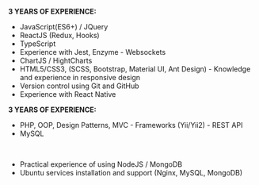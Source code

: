 <strong>3 YEARS OF EXPERIENCE:</strong>
  - JavaScript(ES6+) / JQuery
  - ReactJS (Redux, Hooks)
  - TypeScript
  - Experience with Jest, Enzyme - Websockets
  - ChartJS / HightCharts
  - HTML5/CSS3, (SCSS, Bootstrap, Material UI, Ant Design) - Knowledge and experience in responsive design
  - Version control using Git and GitHub
  - Experience with React Native


<strong>3 YEARS OF EXPERIENCE:</strong>
  - PHP, OOP, Design Patterns, MVC - Frameworks (Yii/Yii2) - REST API
  - MySQL

<br>

- Practical experience of using NodeJS / MongoDB
- Ubuntu services installation and support (Nginx, MySQL, MongoDB)
